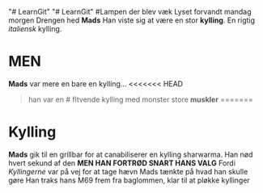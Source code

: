 "# LearnGit"
"# LearnGit"
#Lampen der blev væk
Lyset forvandt mandag morgen
Drengen hed **Mads**
Han viste sig at være en stor **kylling**. En rigtig _italiensk_ kylling.

# MEN

**Mads** var mere en bare en kylling...
<<<<<<< HEAD
> han var en # fltvende kylling med monster store **muskler**
=======

# Kylling

**Mads** gik til en grillbar for at canabiliserer en kylling sharwarma.
Han nød hvert sekund af den
**MEN HAN FORTRØD SNART HANS VALG**
Fordi *Kyllingerne* var på vej for at tage hævn
Mads tænkte på hvad han skulle gøre
Han traks hans M69 frem fra baglommen, klar til at pløkke kyllinger 
